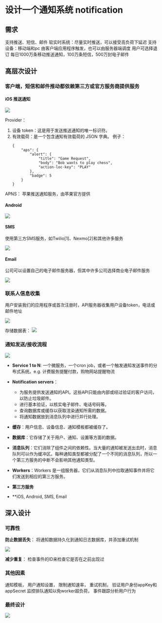 # 设计一个通知系统 notification

## 需求

支持推送、短信、邮件
软实时系统：尽量实时推送，可以接受高负荷下延迟
支持设备：移动端和pc
由客户端应用程序触发，也可以由服务器端调度
用户可选择退订
每日1000万条移动推送通知，100万条短信，500万封电子邮件

## 高层次设计

### 客户端，短信和邮件推动都依赖第三方或官方服务商提供服务
#### iOS 推送通知

![](assets/设计一个通知系统/file-20240908141004794.png)

Provider： 
1. 设备 token：这是用于发送推送通知的唯一标识符。
2. 有效载荷：是一个包含通知有效载荷的 JSON 字典。 例子：
    ```
    {
        "aps": {
            "alert": {
                "title": "Game Request",
                "body": "Bob wants to play chess",
                "action-loc-key": "PLAY"
            },
            "badge": 5
        }
    }
    ```

APNS： 苹果推送通知服务，由苹果官方提供

#### Android

![](assets/设计一个通知系统/file-20240908141215041.png)

#### SMS

使用第三方SMS服务，如Twilio[1]、Nexmo[2]和其他许多服务

![](assets/设计一个通知系统/file-20240908141234215.png)

#### Email

公司可以设置自己的电子邮件服务器，但其中许多公司选择商业电子邮件服务

![](assets/设计一个通知系统/file-20240908141339183.png)

### 联系人信息收集

用户安装我们的应用程序或首次注册时，API服务器收集用户设备token，电话或邮件地址

![](assets/设计一个通知系统/file-20240908141600712.png)

存储数据表：
![](assets/设计一个通知系统/file-20240908141709342.png)

### 通知发送/接收流程

![](assets/设计一个通知系统/file-20240908141959376.png)

- **Service 1 to N**: 一个微服务，一个cron job，或者一个触发通知发送事件的分布式系统。e.g. 计费服务提醒付款，购物网站提醒物流

- **Notification servers**： 
	- 为服务提供发送通知的API。这些API只能由内部或经过验证的客户访问，以防止垃圾邮件。
	- 进行基本验证，以核实电子邮件、电话号码等。
	- 查询数据库或缓存以获取渲染通知所需的数据。
	- 将通知数据放到消息队列中进行并行处理。

- **缓存**：用户信息、设备信息、通知模板都被缓存了。
    
- **数据库**：它存储了关于用户、通知、设置等方面的数据。
    
- **消息队列**：它们消除了组件之间的依赖性。当大量的通知被发送出去时，消息队列可以作为缓冲区。每种通知类型都被分配了一个不同的消息队列，所以一个第三方服务的中断不会影响其他通知类型。
	
- **Workers**：Workers 是一组服务器，它们从消息队列中拉取通知事件并将它们发送到相应的第三方服务。
    
- **第三方服务**
    
- **iOS, Android, SMS, Email

## 深入设计

### 可靠性

**防止数据丢失**： 将通知数据持久化到通知日志数据库，并添加重试机制

![](assets/设计一个通知系统/file-20240908144759995.png)

**减少重复**： 检查事件的ID来检查它是否在之前出现过

### 其他因素

通知模板，
用户通知设置，
限制通知速率， 
重试机制，
验证用户身份appKey和appSecret
监控排队通知以免worker超负荷，
事件跟踪分析用户行为

### 最终设计

![](assets/设计一个通知系统/file-20240908145209450.png)